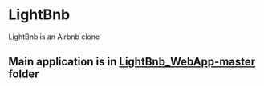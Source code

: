 # LightBnb

LightBnb is an Airbnb clone

## Main application is in [LightBnb_WebApp-master](https://github.com/yen-hnguyen/LightBnB/tree/master/LightBnB_WebApp-master) folder

